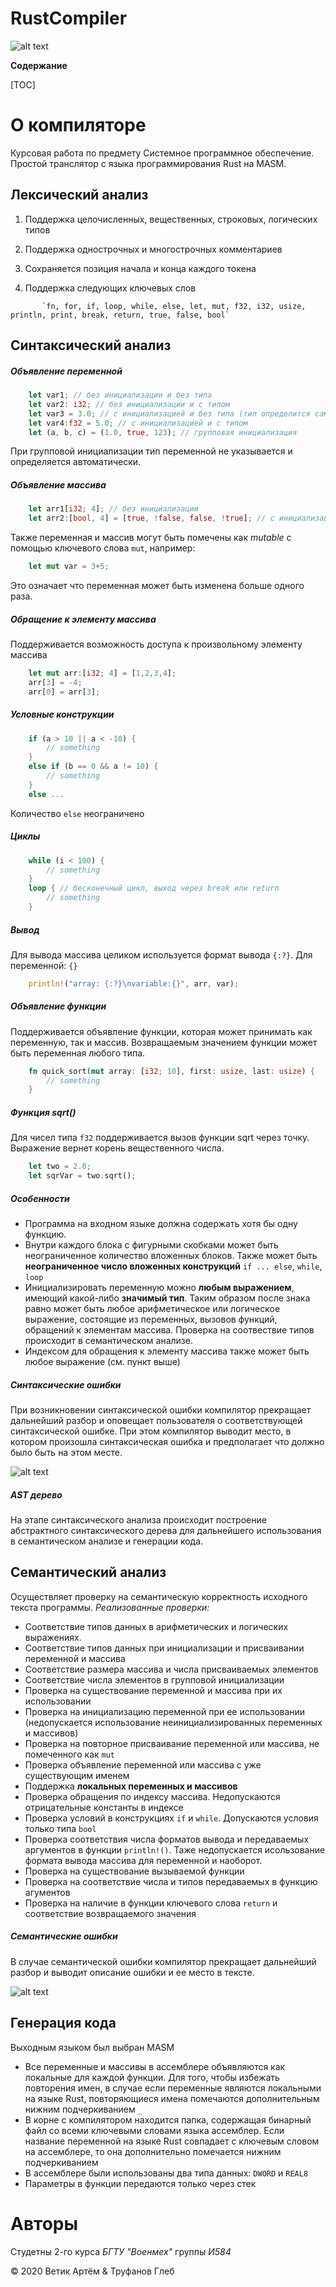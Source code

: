 
# RustCompiler

![alt text](Icons/RustToMasm.png "Rust to MASM")

**Содержание**

[TOC]

# О компиляторе
Курсовая работа по предмету Системное программное обеспечение.
Простой транслятор с языка программирования Rust на <span title="Macro Assembler">MASM</span>.

## Лексический анализ
1. Поддержка целочисленных, вещественных, строковых, логических типов

2. Поддержка однострочных и многострочных комментариев

3. Сохраняется позиция начала и конца каждого токена

4. Поддержка следующих ключевых слов
>
		   `fn, for, if, loop, while, else, let, mut, f32, i32, usize, println, print, break, return, true, false, bool`
	
## Синтаксический анализ

##### Объявление переменной
``` rust
    let var1; // без инициализации и без типа
    let var2: i32; // без инициализации и с типом
    let var3 = 3.0; // с инициализацией и без типа (тип определится сам)
    let var4:f32 = 5.0; // с инициализацией и с типом
    let (a, b, c) = (1.0, true, 123); // групповая инициализация
```
При групповой инициализации тип переменной не указывается и определяется автоматически.
##### Объявление массива
``` rust
    let arr1[i32; 4]; // без инициализации
    let arr2:[bool, 4] = [true, !false, false, !true]; // с инициализацией
```
Также переменная и массив могут быть помечены как *mutable* с помощью ключевого слова `mut`, например:
``` rust
    let mut var = 3+5;
```
Это означает что переменная может быть изменена больше одного раза.

##### Обращение к элементу массива

Поддерживается возможность доступа к произвольному элементу массива
``` rust
	let mut arr:[i32; 4] = [1,2,3,4];
	arr[3] = -4;
	arr[0] = arr[3];
```
##### Условные конструкции
``` rust
    if (a > 10 || a < -10) {
		// something
	}
	else if (b == 0 && a != 10) {
		// something
	}
	else ...
```
Количество `else` неограничено

##### Циклы
``` rust
	while (i < 100) {
		// something
	}
	loop { // бесконечный цикл, выход через break или return
		// something
	}
```
##### Вывод

Для вывода массива целиком используется формат вывода `{:?}`. Для переменной: `{}`
``` rust
	println!("array: {:?}\nvariable:{}", arr, var);
```
##### Объявление функции

Поддерживается объявление функции, которая может принимать как переменную, так и массив. Возвращаемым значением функции может быть переменная любого типа.
``` rust
	fn quick_sort(mut array: [i32; 10], first: usize, last: usize) {
		// something
	}
```
##### Функция sqrt()

Для чисел типа `f32` поддерживается вызов функции sqrt через точку. Выражение вернет корень вещественного числа.
``` rust
	let two = 2.0;
	let sqrVar = two.sqrt();
```
##### Особенности

- Программа на входном языке должна содержать хотя бы одну функцию.
- Внутри каждого блока с фигурными скобками может быть неограниченное количество вложенных блоков. Также может быть **неограниченное число вложенных конструкций** `if ... else`, `while`, `loop`
- Инициализировать переменную можно **любым выражением**, имеющий какой-либо **значимый тип**. Таким образом после знака равно может быть любое арифметическое или логическое выражение, состоящие из переменных, вызовов функций, обращений к элементам массива. Проверка на соотвествие типов происходит в семантическом анализе. 
- Индексом для обращения к элементу массива также может быть любое выражение (см. пункт выше)

##### Синтаксические ошибки

При возникновении синтаксической ошибки компилятор прекращает дальнейший разбор и оповещает пользователя о соответствующей синтаксической ошибке. При этом компилятор выводит место, в котором произошла синтаксическая ошибка и предполагает что должно было быть на этом месте.

![alt text](Icons/parserError.png "Parser error")

##### AST дерево

На этапе синтаксического анализа происходит построение абстрактного синтаксического дерева для дальнейшего использования в семантическом анализе и генерации кода.

## Семантический анализ

Осуществляет проверку на семантическую корректность исходного текста программы. *Реализованные проверки:*
- Соответствие типов данных в арифметических и логических выражениях.
- Соответствие типов данных при инициализации и присваивании переменной и массива
- Соответствие размера массива и числа присваиваемых элементов
- Соответствие числа элементов в групповой инициализации
- Проверка на существование переменной и массива при их использовании
- Проверка на инициализацию переменной при ее использовании (недопускается использование неинициализированных переменных и массивов)
- Проверка на повторное присваивание переменной или массива, не помеченного как `mut`
- Проверка объявление переменной или массива с уже существующим именем
- Поддержка **локальных переменных и массивов**
- Проверка обращения по индексу массива. Недопускаются отрицательные константы в индексе
- Проверка условий в конструкциях `if` и `while`. Допускаются условия только типа `bool`
- Проверка соответствия числа форматов вывода и передаваемых аргументов в функции `println!()`. Таже недопускается исользование формата вывода массива для переменной и наоборот.
- Проверка на существование вызываемой функции
- Проверка на соответствие числа и типов передаваемых в функцию агументов
- Проверка на наличие в функции ключевого слова `return` и соответствие возвращаемого значения

##### Семантические ошибки

В случае семантической ошибки компилятор прекращает дальнейший разбор и выводит описание ошибки и ее место в тексте.

![alt text](Icons/semanticError.png "Semantic error")

## Генерация кода

Выходным языком был выбран <span title="Macro Assembler">MASM</span>
- Все переменные и массивы в ассемблере объявляются как локальные для каждой функции. Для того, чтобы избежать повторения имен, в случае если переменные являются локальными на языке Rust, повторяющиеся имена помечаются дополнительным нижним подчеркиванием `_`
- В корне с компилятором находится папка, содержащая бинарный файл со всеми ключевыми словами языка ассемблер. Если название переменной на языке Rust совпадает с ключевым словом на ассемблере, то она дополнительно помечается нижним подчеркиванием
- В ассемблере были использованы два типа данных: `DWORD` и `REAL8`
- Параметры в функции передаются только через стек

# Авторы
Студетны 2-го курса *БГТУ "Военмех"*  группы *И584*

&copy; 2020 Ветик Артём & Труфанов Глеб 
